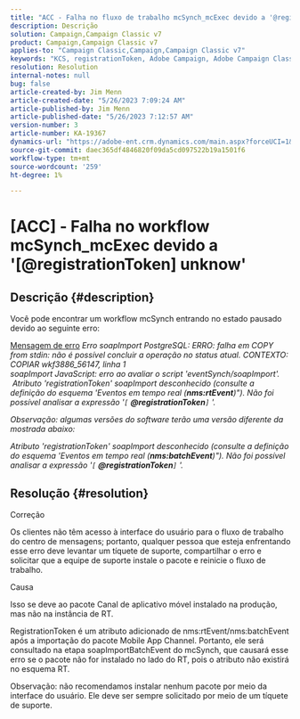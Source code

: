```yaml
---
title: "ACC - Falha no fluxo de trabalho mcSynch_mcExec devido a '@registrationToken unknow'"
description: Descrição
solution: Campaign,Campaign Classic v7
product: Campaign,Campaign Classic v7
applies-to: "Campaign Classic,Campaign,Campaign Classic v7"
keywords: "KCS, registrationToken, Adobe Campaign, Adobe Campaign Classic, ACC, mcSynch_mcExec workflow fail, solução de problemas"
resolution: Resolution
internal-notes: null
bug: false
article-created-by: Jim Menn
article-created-date: "5/26/2023 7:09:24 AM"
article-published-by: Jim Menn
article-published-date: "5/26/2023 7:12:57 AM"
version-number: 3
article-number: KA-19367
dynamics-url: "https://adobe-ent.crm.dynamics.com/main.aspx?forceUCI=1&pagetype=entityrecord&etn=knowledgearticle&id=522be33a-94fb-ed11-8849-6045bd006e5a"
source-git-commit: daec365df4846820f09da5cd097522b19a1501f6
workflow-type: tm+mt
source-wordcount: '259'
ht-degree: 1%

---
```


# [ACC] - Falha no workflow mcSynch_mcExec devido a &#39;[@registrationToken] unknow&#39;

## Descrição {#description}


Você pode encontrar um workflow mcSynch entrando no estado pausado devido ao seguinte erro:


<u>Mensagem de erro</u>
*Erro soapImport PostgreSQL: ERRO: falha em COPY from stdin: não é possível concluir a operação no status atual. CONTEXTO: COPIAR wkf3886_56147, linha 1
<br>soapImport JavaScript: erro ao avaliar o script &#39;eventSynch/soapImport&#39;.
<br> Atributo &#39;registrationToken&#39; soapImport desconhecido (consulte a definição do esquema &#39;Eventos em tempo real (<b>nms:rtEvent</b>)&quot;). Não foi possível analisar a expressão &#39;`[` <b>@registrationToken</b>`]` &#39;.*

*Observação: algumas versões do software terão uma versão diferente da mostrada abaixo:*

*Atributo &#39;registrationToken&#39; soapImport desconhecido (consulte a definição do esquema &#39;Eventos em tempo real (<b>nms:batchEvent</b>)&quot;). Não foi possível analisar a expressão &#39;`[` <b>@registrationToken</b>`]` &#39;.*


## Resolução {#resolution}


Correção

Os clientes não têm acesso à interface do usuário para o fluxo de trabalho do centro de mensagens; portanto, qualquer pessoa que esteja enfrentando esse erro deve levantar um tíquete de suporte, compartilhar o erro e solicitar que a equipe de suporte instale o pacote e reinicie o fluxo de trabalho.



Causa

Isso se deve ao pacote Canal de aplicativo móvel instalado na produção, mas não na instância de RT.

RegistrationToken é um atributo adicionado de nms:rtEvent/nms:batchEvent após a importação do pacote Mobile App Channel. Portanto, ele será consultado na etapa soapImportBatchEvent do mcSynch, que causará esse erro se o pacote não for instalado no lado do RT, pois o atributo não existirá no esquema RT.



Observação: não recomendamos instalar nenhum pacote por meio da interface do usuário. Ele deve ser sempre solicitado por meio de um tíquete de suporte.

